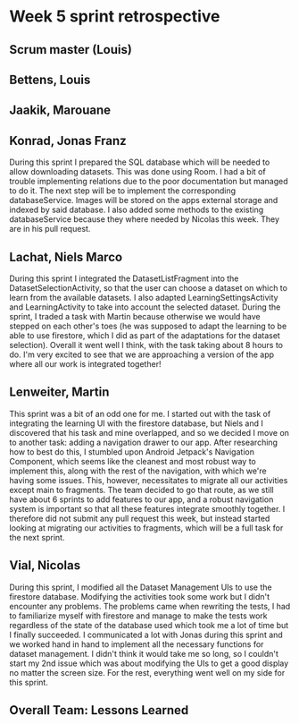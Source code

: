 # Week 5 sprint retrospective

## Scrum master (Louis)

## Bettens, Louis

## Jaakik, Marouane

## Konrad, Jonas Franz
During this sprint I prepared the SQL database which will be needed to allow downloading datasets. This was done using Room. I had a bit of trouble implementing relations due to the poor documentation but managed to do it. The next step will be to implement the corresponding databaseService. Images will be stored on the apps external storage and indexed by said database.
I also added some methods to the existing databaseService because they where needed by Nicolas this week. They are in his pull request.

## Lachat, Niels Marco
During this sprint I integrated the DatasetListFragment into the DatasetSelectionActivity, so that the user can choose a dataset on which to learn from the available datasets. I also adapted LearningSettingsActivity and LearningActivity to take into account the selected dataset. During the sprint, I traded a task with Martin because otherwise we would have stepped on each other's toes (he was supposed to adapt the learning to be able to use firestore, which I did as part of the adaptations for the dataset selection). Overall it went well I think, with the task taking about 8 hours to do. I'm very excited to see that we are approaching a version of the app where all our work is integrated together!

## Lenweiter, Martin
This sprint was a bit of an odd one for me. I started out with the task of integrating the learning UI with the firestore database, but Niels and I discovered that his task and mine overlapped, and so we decided I move on to another task: adding a navigation drawer to our app. After researching how to best do this, I stumbled upon Android Jetpack's Navigation Component, which seems like the cleanest and most robust way to implement this, along with the rest of the navigation, with which we're having some issues. This, however, necessitates to migrate all our activities except main to fragments. The team decided to go that route, as we still have about 6 sprints to add features to our app, and a robust navigation system is important so that all these features integrate smoothly together. I therefore did not submit any pull request this week, but instead started looking at migrating our activities to fragments, which will be a full task for the next sprint.

## Vial, Nicolas
During this sprint, I modified all the Dataset Management UIs to use the firestore database. Modifying the activities took some work but I didn't encounter any problems. The problems came when rewriting the tests, I had to familiarize myself with firestore and manage to make the tests work regardless of the state of the database used which took me a lot of time but I finally succeeded. I communicated a lot with Jonas during this sprint and we worked hand in hand to implement all the necessary functions for dataset management. I didn't think it would take me so long, so I couldn't start my 2nd issue which was about modifying the UIs to get a good display no matter the screen size. For the rest, everything went well on my side for this sprint.
## Overall Team: Lessons Learned
